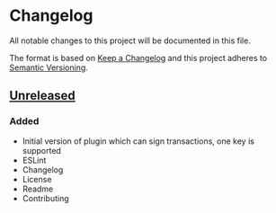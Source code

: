 # Changelog
All notable changes to this project will be documented in this file.

The format is based on [Keep a Changelog](https://keepachangelog.com/en/1.0.0/)
and this project adheres to [Semantic Versioning](https://semver.org/spec/v2.0.0.html).

## [Unreleased]

### Added
- Initial version of plugin which can sign transactions, one key is supported
- ESLint
- Changelog
- License
- Readme
- Contributing

[Unreleased]: https://github.com/adshares/ads-beet
